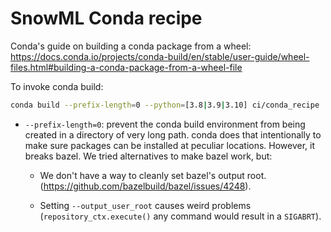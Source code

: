 # SnowML Conda recipe

Conda's guide on building a conda package from a wheel:
<https://docs.conda.io/projects/conda-build/en/stable/user-guide/wheel-files.html#building-a-conda-package-from-a-wheel-file>

To invoke conda build:

```sh
conda build --prefix-length=0 --python=[3.8|3.9|3.10] ci/conda_recipe
```

- `--prefix-length=0`: prevent the conda build environment from being created in
   a directory of very long path. conda does that intentionally to make sure
   packages can be installed at peculiar locations. However, it breaks bazel.
   We tried alternatives to make bazel work, but:

  - We don't have a way to cleanly set bazel's output root.
     (<https://github.com/bazelbuild/bazel/issues/4248>).

  - Setting `--output_user_root` causes weird problems (`repository_ctx.execute()`
     any command would result in a `SIGABRT`).
